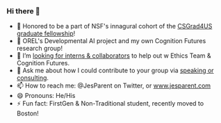 ### Hi there 👋
- 🌱 Honored to be a part of NSF's innagural cohort of the [CSGrad4US graduate fellowship](https://jesparent.github.io/nsf/)!
- 🔭 OREL's Developmental AI project and my own Cognition Futures research group!
- 🤔 I’m [looking for interns & collaborators](https://jesparent.github.io/join/) to help out w Ethics Team & Cognition Futures.
- 💬 Ask me about how I could contribute to your group via [speaking or consulting](https://jesparent.notion.site/Speaking-Consulting-89605cd0bae042459a3b0096acef4171).
- 📫 How to reach me: @JesParent on Twitter, or www.jesparent.com
- 😄 Pronouns: He/His
- ⚡ Fun fact: FirstGen & Non-Traditional student, recently moved to Boston!





<!--
**jesparent/jesparent** is a ✨ _special_ ✨ repository because its `README.md` (this file) appears on your GitHub profile.

Here are some ideas to get you started:

- 🔭 I’m currently working on ...
- 🌱 I’m currently learning ...
- 👯 I’m looking to collaborate on ...
- 🤔 I’m looking for help with ...
- 💬 Ask me about ...
- 📫 How to reach me: ...
- 😄 Pronouns: ...
- ⚡ Fun fact: ...
-->
